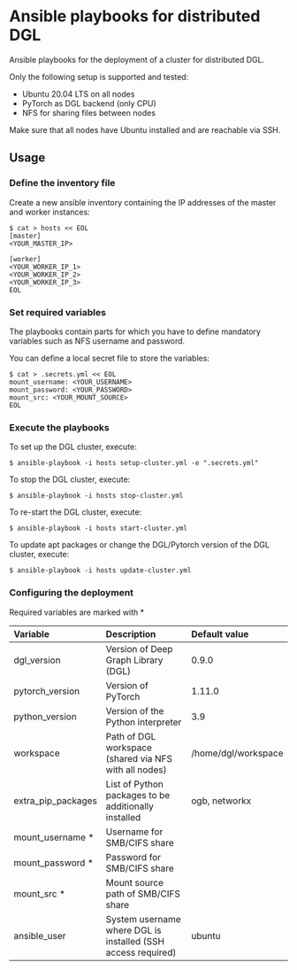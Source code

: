 # Ansible playbooks for distributed DGL

Ansible playbooks for the deployment of a cluster for distributed DGL.

Only the following setup is supported and tested:

* Ubuntu 20.04 LTS on all nodes
* PyTorch as DGL backend (only CPU)
* NFS for sharing files between nodes

Make sure that all nodes have Ubuntu installed and are reachable via SSH.

## Usage

### Define the inventory file

Create a new ansible inventory containing the IP addresses of the master and worker instances:

```{shell}
$ cat > hosts << EOL
[master]
<YOUR_MASTER_IP>

[worker]
<YOUR_WORKER_IP_1>
<YOUR_WORKER_IP_2>
<YOUR_WORKER_IP_3>
EOL
```

### Set required variables

The playbooks contain parts for which you have to define mandatory variables such as NFS username and password. 

You can define a local secret file to store the variables:

```{shell}
$ cat > .secrets.yml << EOL
mount_username: <YOUR_USERNAME>
mount_password: <YOUR_PASSWORD>
mount_src: <YOUR_MOUNT_SOURCE>
EOL
```

### Execute the playbooks

To set up the DGL cluster, execute:

```{shell}
$ ansible-playbook -i hosts setup-cluster.yml -e ".secrets.yml"
```

To stop the DGL cluster, execute:

```{shell}
$ ansible-playbook -i hosts stop-cluster.yml
```

To re-start the DGL cluster, execute:

```{shell}
$ ansible-playbook -i hosts start-cluster.yml
```

To update apt packages or change the DGL/Pytorch version of the DGL cluster, execute:

```{shell}
$ ansible-playbook -i hosts update-cluster.yml
```

### Configuring the deployment

Required variables are marked with *

| Variable           | Description                                                    | Default value       |
|:-------------------|:---------------------------------------------------------------|:--------------------|
| dgl_version        | Version of Deep Graph Library (DGL)                            | 0.9.0               |
| pytorch_version    | Version of PyTorch                                             | 1.11.0              |
| python_version     | Version of the Python interpreter                              | 3.9                 |
| workspace          | Path of DGL workspace (shared via NFS with all nodes)          | /home/dgl/workspace |
| extra_pip_packages | List of Python packages to be additionally installed           | ogb, networkx       |
| mount_username *   | Username for SMB/CIFS share                                    |                     |
| mount_password *   | Password for SMB/CIFS share                                    |                     |
| mount_src *        | Mount source path of SMB/CIFS share                            |                     |
| ansible_user       | System username where DGL is installed (SSH access required)   | ubuntu              |